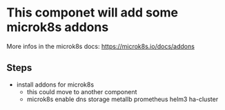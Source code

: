# This componet will add some microk8s addons

More infos in the microk8s docs: https://microk8s.io/docs/addons

## Steps

- install addons for microk8s
  - this could move to another component
  - microk8s enable dns storage metallb prometheus helm3 ha-cluster






